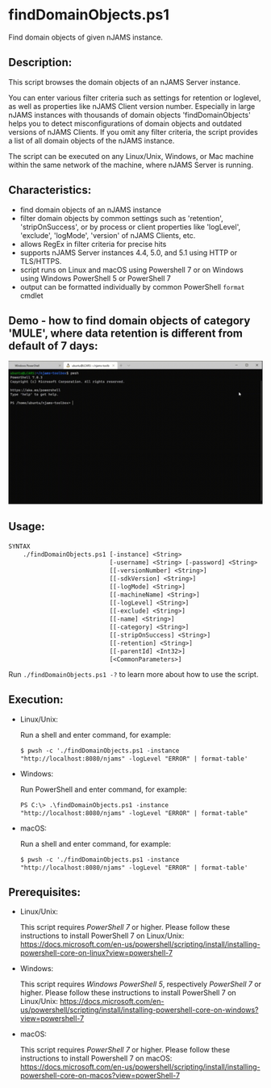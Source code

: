 # findDomainObjects.ps1
Find domain objects of given nJAMS instance. 

## Description:

This script browses the domain objects of an nJAMS Server instance. 

You can enter various filter criteria such as settings for retention or loglevel, as well as properties like nJAMS Client version number. Especially in large nJAMS instances with thousands of domain objects 'findDomainObjects' helps you to detect misconfigurations of domain objects and outdated versions of nJAMS Clients. If you omit any filter criteria, the script provides a list of all domain objects of the nJAMS instance.

The script can be executed on any Linux/Unix, Windows, or Mac machine within the same network of the machine, where nJAMS Server is running.

## Characteristics:

* find domain objects of an nJAMS instance
* filter domain objects by common settings such as 'retention', 'stripOnSuccess', or by process or client properties like 'logLevel', 'exclude', 'logMode', 'version' of nJAMS Clients, etc.
* allows RegEx in filter criteria for precise hits
* supports nJAMS Server instances 4.4, 5.0, and 5.1 using HTTP or TLS/HTTPS.
* script runs on Linux and macOS using Powershell 7 or on Windows using Windows PowerShell 5 or PowerShell 7
* output can be formatted individually by common PowerShell `format` cmdlet

## Demo - how to find domain objects of category 'MULE', where data retention is different from default of 7 days:
![findDomainObjects-demo](img/findDomainObjects-demo.gif)

## Usage:

```
SYNTAX
    ./findDomainObjects.ps1 [-instance] <String>
                            [-username] <String> [-password] <String>
                            [[-versionNumber] <String>] 
                            [[-sdkVersion] <String>] 
                            [[-logMode] <String>] 
                            [[-machineName] <String>] 
                            [[-logLevel] <String>] 
                            [[-exclude] <String>] 
                            [[-name] <String>] 
                            [[-category] <String>] 
                            [[-stripOnSuccess] <String>] 
                            [[-retention] <String>] 
                            [[-parentId] <Int32>]
                            [<CommonParameters>]
```

Run `./findDomainObjects.ps1 -?` to learn more about how to use the script. 

## Execution:

* Linux/Unix:

  Run a shell and enter command, for example:

  ```
  $ pwsh -c './findDomainObjects.ps1 -instance "http://localhost:8080/njams" -logLevel "ERROR" | format-table'
  ```

* Windows:

  Run PowerShell and enter command, for example:

  ```
  PS C:\> .\findDomainObjects.ps1 -instance "http://localhost:8080/njams" -logLevel "ERROR" | format-table"
  ```

* macOS:

  Run a shell and enter command, for example:

  ```
  $ pwsh -c './findDomainObjects.ps1 -instance "http://localhost:8080/njams" -logLevel "ERROR" | format-table'
  ```

## Prerequisites:

* Linux/Unix: 

  This script requires *PowerShell 7* or higher. Please follow these instructions to install PowerShell 7 on Linux/Unix:
  https://docs.microsoft.com/en-us/powershell/scripting/install/installing-powershell-core-on-linux?view=powershell-7

* Windows:

  This script requires *Windows PowerShell 5*, respectively *PowerShell 7* or higher. Please follow these instructions to install PowerShell 7 on Linux/Unix:
  https://docs.microsoft.com/en-us/powershell/scripting/install/installing-powershell-core-on-windows?view=powershell-7

* macOS:

  This script requires *PowerShell 7* or higher. Please follow these instructions to install Powershell 7 on macOS:
  https://docs.microsoft.com/en-us/powershell/scripting/install/installing-powershell-core-on-macos?view=powerShell-7